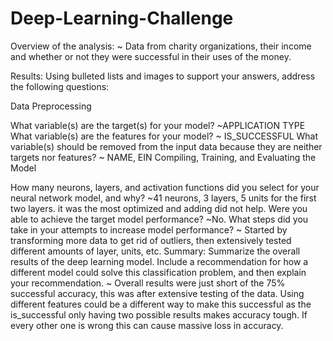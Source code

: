 # Deep-Learning-Challenge
Overview of the analysis: 
~ Data from charity organizations, their income and whether or not they were successful in their uses of the money.

Results: Using bulleted lists and images to support your answers, address the following questions:

Data Preprocessing

What variable(s) are the target(s) for your model? 
~APPLICATION TYPE
What variable(s) are the features for your model?
~ IS_SUCCESSFUL
What variable(s) should be removed from the input data because they are neither targets nor features?
~ NAME, EIN
Compiling, Training, and Evaluating the Model

How many neurons, layers, and activation functions did you select for your neural network model, and why? 
~41 neurons, 3 layers, 5 units for the first two layers. it was the most optimized and adding did not help.
Were you able to achieve the target model performance? 
~No.
What steps did you take in your attempts to increase model performance?
~ Started by transforming more data to get rid of outliers, then extensively tested different amounts of layer, units, etc.
Summary: Summarize the overall results of the deep learning model. Include a recommendation for how a different model could solve this classification problem, and then explain your recommendation.
~ Overall results were just short of the 75% successful accuracy, this was after extensive testing of the data. Using different features could be a different way to make this successful as the is_successful only having two possible results makes accuracy tough. If every other one is wrong this can cause massive loss in accuracy.
